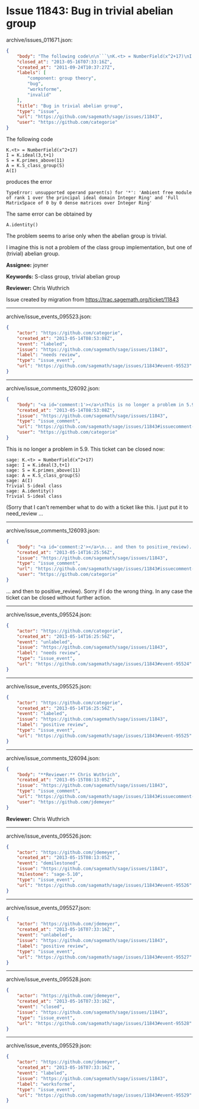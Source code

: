 # Issue 11843: Bug in trivial abelian group

archive/issues_011671.json:
```json
{
    "body": "The following code\n\n```\nK.<t> = NumberField(x^2+17)\nI = K.ideal(3,t+1)\nS = K.primes_above(11)\nA = K.S_class_group(S)\nA(I)\n```\n\nproduces the error\n\n```\nTypeError: unsupported operand parent(s) for '*': 'Ambient free module\nof rank 1 over the principal ideal domain Integer Ring' and 'Full\nMatrixSpace of 0 by 0 dense matrices over Integer Ring'\n```\n\nThe same error can be obtained by\n\n```\nA.identity()\n```\n\nThe problem seems to arise only when the abelian group is trivial.\n\nI imagine this is not a problem of the class group implementation, but one of (trivial) abelian group.\n\n**Assignee:** joyner\n\n**Keywords:** S-class group, trivial abelian group\n\n**Reviewer:** Chris Wuthrich\n\nIssue created by migration from https://trac.sagemath.org/ticket/11843\n\n",
    "closed_at": "2013-05-16T07:33:16Z",
    "created_at": "2011-09-24T10:37:27Z",
    "labels": [
        "component: group theory",
        "bug",
        "worksforme",
        "invalid"
    ],
    "title": "Bug in trivial abelian group",
    "type": "issue",
    "url": "https://github.com/sagemath/sage/issues/11843",
    "user": "https://github.com/categorie"
}
```
The following code

```
K.<t> = NumberField(x^2+17)
I = K.ideal(3,t+1)
S = K.primes_above(11)
A = K.S_class_group(S)
A(I)
```

produces the error

```
TypeError: unsupported operand parent(s) for '*': 'Ambient free module
of rank 1 over the principal ideal domain Integer Ring' and 'Full
MatrixSpace of 0 by 0 dense matrices over Integer Ring'
```

The same error can be obtained by

```
A.identity()
```

The problem seems to arise only when the abelian group is trivial.

I imagine this is not a problem of the class group implementation, but one of (trivial) abelian group.

**Assignee:** joyner

**Keywords:** S-class group, trivial abelian group

**Reviewer:** Chris Wuthrich

Issue created by migration from https://trac.sagemath.org/ticket/11843





---

archive/issue_events_095523.json:
```json
{
    "actor": "https://github.com/categorie",
    "created_at": "2013-05-14T08:53:08Z",
    "event": "labeled",
    "issue": "https://github.com/sagemath/sage/issues/11843",
    "label": "needs review",
    "type": "issue_event",
    "url": "https://github.com/sagemath/sage/issues/11843#event-95523"
}
```



---

archive/issue_comments_126092.json:
```json
{
    "body": "<a id='comment:1'></a>\nThis is no longer a problem in 5.9. This ticket can be closed now:\n\n```\nsage: K.<t> = NumberField(x^2+17)\nsage: I = K.ideal(3,t+1)\nsage: S = K.primes_above(11)\nsage: A = K.S_class_group(S)\nsage: A(I)\nTrivial S-ideal class\nsage: A.identity()\nTrivial S-ideal class\n```\n\n(Sorry that I can't remember what to do with a ticket like this. I just put it to need_review ...",
    "created_at": "2013-05-14T08:53:08Z",
    "issue": "https://github.com/sagemath/sage/issues/11843",
    "type": "issue_comment",
    "url": "https://github.com/sagemath/sage/issues/11843#issuecomment-126092",
    "user": "https://github.com/categorie"
}
```

<a id='comment:1'></a>
This is no longer a problem in 5.9. This ticket can be closed now:

```
sage: K.<t> = NumberField(x^2+17)
sage: I = K.ideal(3,t+1)
sage: S = K.primes_above(11)
sage: A = K.S_class_group(S)
sage: A(I)
Trivial S-ideal class
sage: A.identity()
Trivial S-ideal class
```

(Sorry that I can't remember what to do with a ticket like this. I just put it to need_review ...



---

archive/issue_comments_126093.json:
```json
{
    "body": "<a id='comment:2'></a>\n... and then to positive_review). Sorry if I do the wrong thing. In any case the ticket can be closed without further action.",
    "created_at": "2013-05-14T16:25:56Z",
    "issue": "https://github.com/sagemath/sage/issues/11843",
    "type": "issue_comment",
    "url": "https://github.com/sagemath/sage/issues/11843#issuecomment-126093",
    "user": "https://github.com/categorie"
}
```

<a id='comment:2'></a>
... and then to positive_review). Sorry if I do the wrong thing. In any case the ticket can be closed without further action.



---

archive/issue_events_095524.json:
```json
{
    "actor": "https://github.com/categorie",
    "created_at": "2013-05-14T16:25:56Z",
    "event": "unlabeled",
    "issue": "https://github.com/sagemath/sage/issues/11843",
    "label": "needs review",
    "type": "issue_event",
    "url": "https://github.com/sagemath/sage/issues/11843#event-95524"
}
```



---

archive/issue_events_095525.json:
```json
{
    "actor": "https://github.com/categorie",
    "created_at": "2013-05-14T16:25:56Z",
    "event": "labeled",
    "issue": "https://github.com/sagemath/sage/issues/11843",
    "label": "positive review",
    "type": "issue_event",
    "url": "https://github.com/sagemath/sage/issues/11843#event-95525"
}
```



---

archive/issue_comments_126094.json:
```json
{
    "body": "**Reviewer:** Chris Wuthrich",
    "created_at": "2013-05-15T08:13:05Z",
    "issue": "https://github.com/sagemath/sage/issues/11843",
    "type": "issue_comment",
    "url": "https://github.com/sagemath/sage/issues/11843#issuecomment-126094",
    "user": "https://github.com/jdemeyer"
}
```

**Reviewer:** Chris Wuthrich



---

archive/issue_events_095526.json:
```json
{
    "actor": "https://github.com/jdemeyer",
    "created_at": "2013-05-15T08:13:05Z",
    "event": "demilestoned",
    "issue": "https://github.com/sagemath/sage/issues/11843",
    "milestone": "sage-5.10",
    "type": "issue_event",
    "url": "https://github.com/sagemath/sage/issues/11843#event-95526"
}
```



---

archive/issue_events_095527.json:
```json
{
    "actor": "https://github.com/jdemeyer",
    "created_at": "2013-05-16T07:33:16Z",
    "event": "unlabeled",
    "issue": "https://github.com/sagemath/sage/issues/11843",
    "label": "positive review",
    "type": "issue_event",
    "url": "https://github.com/sagemath/sage/issues/11843#event-95527"
}
```



---

archive/issue_events_095528.json:
```json
{
    "actor": "https://github.com/jdemeyer",
    "created_at": "2013-05-16T07:33:16Z",
    "event": "closed",
    "issue": "https://github.com/sagemath/sage/issues/11843",
    "type": "issue_event",
    "url": "https://github.com/sagemath/sage/issues/11843#event-95528"
}
```



---

archive/issue_events_095529.json:
```json
{
    "actor": "https://github.com/jdemeyer",
    "created_at": "2013-05-16T07:33:16Z",
    "event": "labeled",
    "issue": "https://github.com/sagemath/sage/issues/11843",
    "label": "worksforme",
    "type": "issue_event",
    "url": "https://github.com/sagemath/sage/issues/11843#event-95529"
}
```

